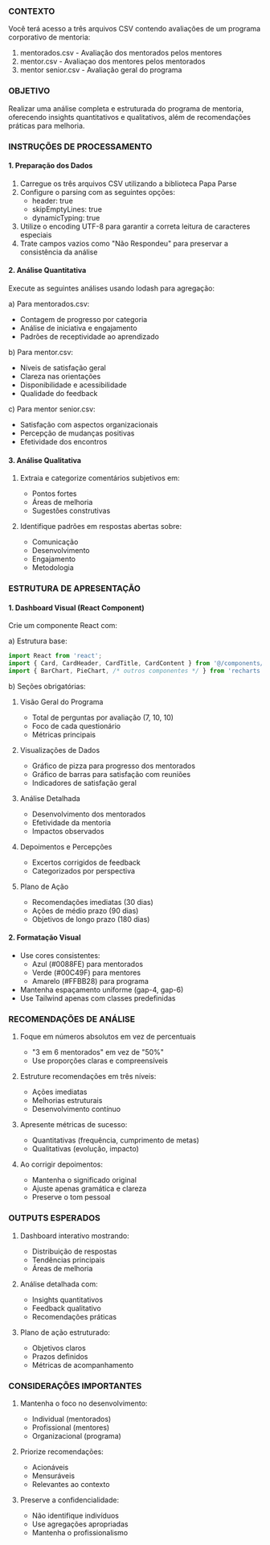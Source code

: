 ### CONTEXTO
Você terá acesso a três arquivos CSV contendo avaliações de um programa corporativo de mentoria:
1. mentorados.csv - Avaliação dos mentorados pelos mentores
2. mentor.csv - Avaliaçao dos mentores pelos mentorados
3. mentor senior.csv - Avaliação geral do programa

### OBJETIVO
Realizar uma análise completa e estruturada do programa de mentoria, oferecendo insights quantitativos e qualitativos, além de recomendações práticas para melhoria.

### INSTRUÇÕES DE PROCESSAMENTO

#### 1. Preparação dos Dados
1. Carregue os três arquivos CSV utilizando a biblioteca Papa Parse
2. Configure o parsing com as seguintes opções:
   - header: true
   - skipEmptyLines: true
   - dynamicTyping: true
3. Utilize o encoding UTF-8 para garantir a correta leitura de caracteres especiais
4. Trate campos vazios como "Não Respondeu" para preservar a consistência da análise

#### 2. Análise Quantitativa
Execute as seguintes análises usando lodash para agregação:

a) Para mentorados.csv:
- Contagem de progresso por categoria
- Análise de iniciativa e engajamento
- Padrões de receptividade ao aprendizado

b) Para mentor.csv:
- Níveis de satisfação geral
- Clareza nas orientações
- Disponibilidade e acessibilidade
- Qualidade do feedback

c) Para mentor senior.csv:
- Satisfação com aspectos organizacionais
- Percepção de mudanças positivas
- Efetividade dos encontros

#### 3. Análise Qualitativa
1. Extraia e categorize comentários subjetivos em:
   - Pontos fortes
   - Áreas de melhoria
   - Sugestões construtivas

2. Identifique padrões em respostas abertas sobre:
   - Comunicação
   - Desenvolvimento
   - Engajamento
   - Metodologia

### ESTRUTURA DE APRESENTAÇÃO

#### 1. Dashboard Visual (React Component)
Crie um componente React com:

a) Estrutura base:
```javascript
import React from 'react';
import { Card, CardHeader, CardTitle, CardContent } from '@/components/ui/card';
import { BarChart, PieChart, /* outros componentes */ } from 'recharts';
```

b) Seções obrigatórias:
1. Visão Geral do Programa
   - Total de perguntas por avaliação (7, 10, 10)
   - Foco de cada questionário
   - Métricas principais

2. Visualizações de Dados
   - Gráfico de pizza para progresso dos mentorados
   - Gráfico de barras para satisfação com reuniões
   - Indicadores de satisfação geral

3. Análise Detalhada
   - Desenvolvimento dos mentorados
   - Efetividade da mentoria
   - Impactos observados

4. Depoimentos e Percepções
   - Excertos corrigidos de feedback
   - Categorizados por perspectiva

5. Plano de Ação
   - Recomendações imediatas (30 dias)
   - Ações de médio prazo (90 dias)
   - Objetivos de longo prazo (180 dias)

#### 2. Formatação Visual
- Use cores consistentes:
  - Azul (#0088FE) para mentorados
  - Verde (#00C49F) para mentores
  - Amarelo (#FFBB28) para programa
- Mantenha espaçamento uniforme (gap-4, gap-6)
- Use Tailwind apenas com classes predefinidas

### RECOMENDAÇÕES DE ANÁLISE

1. Foque em números absolutos em vez de percentuais
   - "3 em 6 mentorados" em vez de "50%"
   - Use proporções claras e compreensíveis

2. Estruture recomendações em três níveis:
   - Ações imediatas
   - Melhorias estruturais
   - Desenvolvimento contínuo

3. Apresente métricas de sucesso:
   - Quantitativas (frequência, cumprimento de metas)
   - Qualitativas (evolução, impacto)

4. Ao corrigir depoimentos:
   - Mantenha o significado original
   - Ajuste apenas gramática e clareza
   - Preserve o tom pessoal

### OUTPUTS ESPERADOS

1. Dashboard interativo mostrando:
   - Distribuição de respostas
   - Tendências principais
   - Áreas de melhoria

2. Análise detalhada com:
   - Insights quantitativos
   - Feedback qualitativo
   - Recomendações práticas

3. Plano de ação estruturado:
   - Objetivos claros
   - Prazos definidos
   - Métricas de acompanhamento

### CONSIDERAÇÕES IMPORTANTES

1. Mantenha o foco no desenvolvimento:
   - Individual (mentorados)
   - Profissional (mentores)
   - Organizacional (programa)

2. Priorize recomendações:
   - Acionáveis
   - Mensuráveis
   - Relevantes ao contexto

3. Preserve a confidencialidade:
   - Não identifique indivíduos
   - Use agregações apropriadas
   - Mantenha o profissionalismo